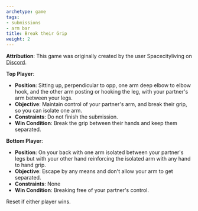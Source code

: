 ```yaml
---
archetype: game
tags:
- submissions
- arm bar
title: Break their Grip
weight: 2
---
```


**Attribution**: This game was originally created by the user Spacecityliving on [Discord](https://discord.com/channels/1053307711300849725/1077656162503229600/1144728592400535692).

**Top Player**:
  * **Position**: Sitting up, perpendicular to opp, one arm deep elbow to elbow hook, and the other arm posting or hooking the leg, with your partner's arm between your legs. 
  * **Objective**: Maintain control of your partner's arm, and break their grip, so you can isolate one arm.
  * **Constraints**: Do not finish the submission.
  * **Win Condition**: Break the grip between their hands and keep them separated.

**Bottom Player**:
  * **Position**: On your back with one arm isolated between your partner's legs but with your other hand reinforcing the isolated arm with any hand to hand grip.
  * **Objective**: Escape by any means and don't allow your arm to get separated.
  * **Constraints**: None
  * **Win Condition**: Breaking free of your partner's control.

  Reset if either player wins.
